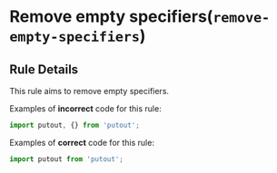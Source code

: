 # Remove empty specifiers(`remove-empty-specifiers`)

## Rule Details

This rule aims to remove empty specifiers.

Examples of **incorrect** code for this rule:

```js
import putout, {} from 'putout';
```

Examples of **correct** code for this rule:

```js
import putout from 'putout';
```
